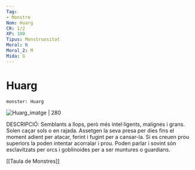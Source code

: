 ```yaml
---
Tag:
- Monstre
Nom: Huarg
CR: 1/2
XP: 100
Tipus: Monstruositat
Moral: N
Moral_2: M
Mida: G
---
```

# Huarg

```statblock
monster: Huarg
```

![Huarg_imatge | 280](https://64.media.tumblr.com/a56c404356c90eb61fc789691339f92d/tumblr_inline_og96j3VnAV1siydxn_1280.png)

DESCRIPCIÓ: 
Semblants a llops, però més intel·ligents, malignes i grans. Solen caçar sols o en rajada. Assetgen la seva presa per dies fins el moment adient per atacar, ferint i fugint per a cansar-la. Si es creuen prou superiors la poden intentar acorralar i prou. Poden parlar i sovint són esclavitzats per orcs i goblinoides per a ser muntures o guardians.

[[Taula de Monstres]]